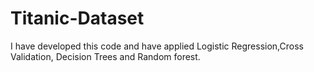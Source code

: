 # Titanic-Dataset

I have developed this code and have applied Logistic Regression,Cross Validation, Decision Trees and Random forest.
